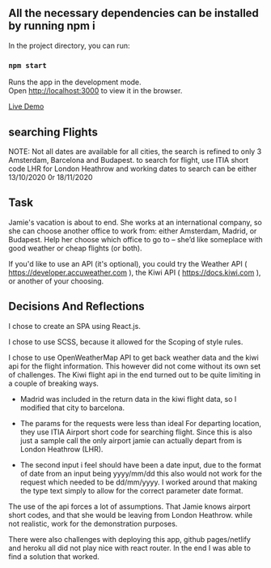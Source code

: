 ## All the necessary dependencies can be installed by running npm i

In the project directory, you can run:

### `npm start`

Runs the app in the development mode.<br />
Open [http://localhost:3000](http://localhost:3000) to view it in the browser.

[Live Demo](adyen-assessment.surge.sh)

## searching Flights

NOTE: Not all dates are available for all cities, the search is refined to only 3 Amsterdam, Barcelona and Budapest. to search for
flight, use ITIA short code LHR for London Heathrow and working dates to search can be either 13/10/2020 0r 18/11/2020

## Task

Jamie's vacation is about to end. She works at an international company, so she can choose another office to work from: either Amsterdam, Madrid, or Budapest. Help her choose which office to go to – she’d like someplace with good weather or cheap flights (or both).

If you'd like to use an API (it's optional), you could try the
Weather API ( https://developer.accuweather.com ), the Kiwi API ( https://docs.kiwi.com ), or another of your choosing.

## Decisions And Reflections

I chose to create an SPA using React.js.

I chose to use SCSS, because it allowed for the Scoping of style rules.

I chose to use OpenWeatherMap API to get back weather data and the kiwi api for the flight information. This however did not come without its own set of challenges. The Kiwi flight api in the end turned out to be quite limiting in a couple of breaking ways.

- Madrid was included in the return data in the kiwi flight data, so I modified that city to barcelona.

- The params for the requests were less than ideal For departing location, they use ITIA Airport short code for searching flight. Since this is also just a sample call the only airport jamie can actually depart from is London Heathrow (LHR).

- The second input i feel should have been a date input, due to the format of date from an input being yyyy/mm/dd this also would not work for the request which needed to be dd/mm/yyyy. I worked around that making the type text simply to allow for the correct parameter date format.

The use of the api forces a lot of assumptions. That Jamie knows airport short codes, and that she would be leaving from London Heathrow. while not realistic, work for the demonstration purposes.

There were also challenges with deploying this app, github pages/netlify and heroku all did not play nice with react router. In the end
I was able to find a solution that worked.
